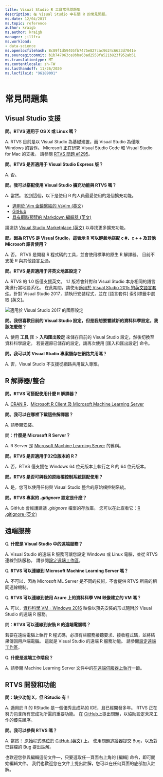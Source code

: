 ```yaml
---
title: Visual Studio R 工具常見問題集
description: 在 Visual Studio 中有關 R 的常見問題。
ms.date: 12/04/2017
ms.topic: reference
author: kraigb
ms.author: kraigb
manager: jillfra
ms.workload:
- data-science
ms.openlocfilehash: 8c89f1d59405fb7475e827cac9624c6623d7041e
ms.sourcegitcommit: b1b747063ce0bba63ad2558fa521b823f952ab51
ms.translationtype: MT
ms.contentlocale: zh-TW
ms.lasthandoff: 11/26/2020
ms.locfileid: "96189091"
---
```

# <a name="frequently-asked-questions"></a>常見問題集

## <a name="visual-studio-support"></a>Visual Studio 支援

**問。RTVS 適用于 OS X 或 Linux 嗎？**

A. RTVS 目前是以 Visual Studio 為基礎建置，而 Visual Studio 為僅限 Windows 的實作。 Microsoft 正在研究 Visual Studio Code 和 Visual Studio for Mac 的支援。 請參閱 [RTVS 問題 #1295](https://github.com/Microsoft/RTVS/issues/1295)。

**問。RTVS 是否適用于 Visual Studio Express 版？**

A. 否。

**問。我可以搭配使用 Visual Studio 擴充功能與 RTVS 嗎？**

A. 當然。 說到這個，以下是使用 R 的人員最愛使用的幾個擴充功能。

- [適用於 Vim 金鑰繫結的 VsVim (英文)](https://marketplace.visualstudio.com/items?itemName=JaredParMSFT.VsVim)
- [GitHub](https://marketplace.visualstudio.com/items?itemName=GitHub.GitHubExtensionforVisualStudio)
- [具有即時預覽的 Markdown 編輯器 (英文)](https://marketplace.visualstudio.com/items?itemName=MadsKristensen.MarkdownEditor)

請造訪 [Visual Studio Marketplace (英文)](https://marketplace.visualstudio.com/) 以尋找更多擴充功能。

**問。因為 RTVS 是 Visual Studio，這表示 R 可以輕鬆地搭配 c #、c + + 及其他 Microsoft 語言使用？**

A. 否。 RTVS 是開發 R 程式碼的工具，並會使用標準的原生 R 解譯器。 目前不支援 R 與其他語言互通。

**問。RTVS 是否適用于非英文地區設定？**

A. RTVS 的 1.0 版僅支援英文。 1.1 版將會針對和 Visual Studio 本身相同的語言集進行當地語系化。 在此期間，請使用[適用於 Visual Studio 2015 的英文語言套件](https://www.microsoft.com/download/details.aspx?id=48157)。針對 Visual Studio 2017，請執行安裝程式，並在 [語言套件] 索引標籤中選取 [英文]。

![適用於 Visual Studio 2017 的國際設定](media/FAQ-international-settings.png)

**問。我很喜歡目前的 Visual Studio 設定，但是我想要嘗試新的資料科學設定。我該怎麼做？**

A. 使用 **工具** 匯  >  **入和匯出設定** 來儲存目前的 Visual Studio 設定，然後切換至資料科學設定。 若要還原已儲存的設定，請再次使用 [匯入和匯出設定] 命令。

**問。我可以將 Visual Studio 專案儲存在網路共用嗎？**

A. 否，Visual Studio 不支援從網路共用載入專案。

## <a name="r-interpretersintegration"></a>R 解譯器/整合

**問。RTVS 可搭配使用什麼 R 解譯器？**

A. [CRAN R](https://cran.r-project.org/)、[Microsoft R Client 及 Microsoft Machine Learning Server](/machine-learning-server/)

**問。我可以在哪裡下載這些解譯器？**

A. 請參閱[安裝](installing-r-tools-for-visual-studio.md)。

問：**什麼是 Microsoft R Server？**

A. R Server 是 [Microsoft Machine Learning Server](/machine-learning-server/what-is-machine-learning-server) 的舊稱。

**問。RTVS 是否適用于32位版本的 R？**

A. 否，RTVS 僅支援在 Windows 64 位元版本上執行之 R 的 64 位元版本。

**問。RTVS 是否可與我的原始檔控制系統搭配使用？**

A. 是，您可以使用任何與 Visual Studio 整合的原始檔控制系統。

**問。RTVS 專案的 *.gitignore* 設定是什麼？**

A. GitHub 會維護建議 *.gitignore* 檔案的存放庫。 您可以在此查看它：[R .gitignore (英文)](https://github.com/github/gitignore/blob/master/R.gitignore)

## <a name="remote-services"></a>遠端服務

Q. **什麼是 Visual Studio 中的遠端服務？**

A. Visual Studio 的遠端 R 服務可讓您設定 Windows 或 Linux 電腦，並從 RTVS 連線到該服務。 請參閱[設定遠端工作區](setting-up-remote-r-workspaces.md)。

Q. **RTVS 可以連線到 Microsoft Machine Learning Server 嗎？**

A. 不可以，因為 Microsoft ML Server 是不同的技術，不會提供 RTVS 所需的相同連線機制。

Q. **RTVS 可以連線到使用 Azure 上的資料科學 VM 映像建立的 VM 嗎？**

A. 可以，[資料科學 VM - Windows 2016](https://azure.microsoft.com/services/virtual-machines/data-science-virtual-machines/) 映像以預先安裝的形式隨附於 Visual Studio 的遠端 R 服務。

問：**RTVS 可以連線到安裝 R 的遠端電腦嗎？**

若要在遠端電腦上執行 R 程式碼，必須有些服務接聽要求、接收程式碼，並將結果傳回用戶端電腦。 這就是 Visual Studio 的遠端 R 服務功能。 請參閱[設定遠端工作區](setting-up-remote-r-workspaces.md)。

Q. **什麼是遠端工作階段？**

A. 請參閱 Machine Learning Server 文件中的[在遠端伺服器上執行](/machine-learning-server/r/how-to-execute-code-remotely)一節。

## <a name="rtvs-development-and-features"></a>RTVS 開發和功能

**問：缺少功能 X，但 RStudio 有！**

A. 適用於 R 的 RStudio 是一個優秀且成熟的 IDE，且已經開發多年。 RTVS 正在努力包含所有您成功所需的重要功能。 在 [GitHub](https://github.com/Microsoft/RTVS/issues/)上提出問題，以協助設定未來工作的優先順序。

**問。我可以參與 RTVS 嗎？**

A. 當然！ 原始程式碼位於 [GitHub (英文)](https://github.com/microsoft/RTVS) 上。 使用問題追蹤器提交 Bug，以及對已歸檔的 Bug 提出註解。

也歡迎您參與編輯這份文件&mdash;，只要選取任一頁面右上角的 [編輯] 命令，即可開始編輯文件。 我們也歡迎您在文件上提出註解，您可以在任何頁面的底部加入註解。
